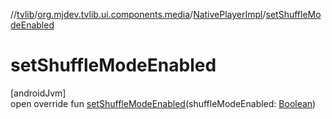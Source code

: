 //[tvlib](../../../index.md)/[org.mjdev.tvlib.ui.components.media](../index.md)/[NativePlayerImpl](index.md)/[setShuffleModeEnabled](set-shuffle-mode-enabled.md)

# setShuffleModeEnabled

[androidJvm]\
open override fun [setShuffleModeEnabled](set-shuffle-mode-enabled.md)(shuffleModeEnabled: [Boolean](https://kotlinlang.org/api/latest/jvm/stdlib/kotlin/-boolean/index.html))
